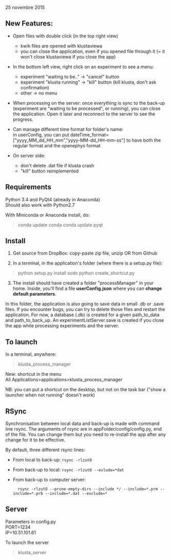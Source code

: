 
25 novembre 2015

New Features:
------------

- Open files with double click (in the top right view)
    - kwik files are opened with klustaviewa
    - you can close the application, even if you opened file through it (= it
  won't close klustaviewa if you close the app)

- In the bottom left view, right click on an experiment to see a menu:
     - experiment "waiting to be.." -> "cancel" button
     - experiment "klusta running" -> "kill" button (kill klusta, don't ask confirmation)
     - other -> no menu
     
- When processing on the server: once everything is sync to the back-up
(experiment are "waiting to be processed", or running), you can close the
application. Open it later and reconnect to the server to see the progress.

- Can manage different time format for folder's name:  
    in userConfig, you can put
    dateTime_format=["yyyy_MM_dd_HH_mm","yyyy-MM-dd_HH-mm-ss"] to have both
    the regular format and the openephys format

- On server side:  
    - don't delete .dat file if klusta crash
    - "kill" button reimplemented


Requirements
------------

Python 3.4 and PyQt4 (already in Anaconda)  
Should also work with Python2.7

With Miniconda or Anaconda install, do:
> conda update conda
> conda update pyqt


Install
-------

1) Get source from DropBox: copy-paste zip file, unzip  OR from Github

2) In a terminal, in the application's folder (where there is a setup.py file):
> python setup.py install
> sudo python create_shortcut.py

3) The install should have created a folder "processManager" in your home.
Inside, you'll find a file **userConfig.json** where you can **change default
parameters**.

In this folder, the application is also going to save data in small .db or
.save files. If you encounter bugs, you can try to delete those files and
restart the application.
For now, a database (.db) is created for a given path_to_data and
path_to_back_up. An experimentListServer.save is created if you close the app
while processing experiments and the server.


To launch
-----

In a terminal, anywhere:
> klusta_process_manager

New: shortcut in the menu   
All Applications>applications>klusta_process_manager  

NB: you can put a shortcut on the desktop, but not on the task bar ("show a launcher when not running" doesn't work)


RSync
----

Synchronisation between local data and back-up is made with command line
rsync. The arguments of rsync are in appFolder/config/config.py, end of the
file. You can change them but you need to re-install the app after any change
for it to be effective.

By default, three different rsync lines:

- From local to back-up: `rsync -rlzutO`

- From back-up to local: `rsync -rlzutO --exlude=*dat`

- From back-up to computer server:

        rsync -rlzutO --prune-empty-dirs --include */ --include=*.prm --include=*.prb --include=*.dat --exclude=*


Server
------
Parameters in config.py  
PORT=1234  
IP=10.51.101.61  

To launch the server
>klusta_server
